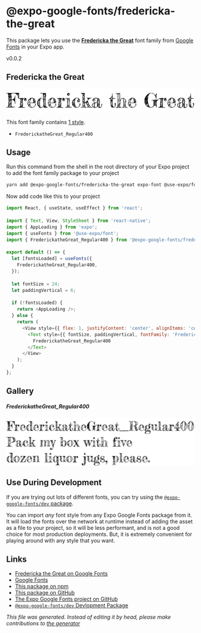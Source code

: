 # @expo-google-fonts/fredericka-the-great

This package lets you use the [**Fredericka the Great**](https://fonts.google.com/specimen/Fredericka+the+Great) font family from [Google Fonts](https://fonts.google.com/) in your Expo app.

v0.0.2

## Fredericka the Great

![Fredericka the Great](./font-family.png)

This font family contains [1 style](#gallery).

- `FrederickatheGreat_Regular400`

## Usage

Run this command from the shell in the root directory of your Expo project to add the font family package to your project
```sh
yarn add @expo-google-fonts/fredericka-the-great expo-font @use-expo/font
```

Now add code like this to your project
```js
import React, { useState, useEffect } from 'react';

import { Text, View, StyleSheet } from 'react-native';
import { AppLoading } from 'expo';
import { useFonts } from '@use-expo/font';
import { FrederickatheGreat_Regular400 } from '@expo-google-fonts/fredericka-the-great';

export default () => {
  let [fontsLoaded] = useFonts({
    FrederickatheGreat_Regular400,
  });

  let fontSize = 24;
  let paddingVertical = 6;

  if (!fontsLoaded) {
    return <AppLoading />;
  } else {
    return (
      <View style={{ flex: 1, justifyContent: 'center', alignItems: 'center' }}>
        <Text style={{ fontSize, paddingVertical, fontFamily: 'FrederickatheGreat_Regular400' }}>
          FrederickatheGreat_Regular400
        </Text>
      </View>
    );
  }
};

```

## Gallery

##### FrederickatheGreat_Regular400
![FrederickatheGreat_Regular400](./532a820c85a4591fdb49ad776bcc3950cb9e66fec68cb9263fc47c65406e575d.ttf.png)


## Use During Development

If you are trying out lots of different fonts, you can try using the [`@expo-google-fonts/dev` package](https://www.npmjs.com/package/@expo-google-fonts/dev).

You can import *any* font style from any Expo Google Fonts package from it. It will load the fonts
over the network at runtime instead of adding the asset as a file to your project, so it will be 
less performant, and is not a good choice for most production deployments. But, it is extremely convenient
for playing around with any style that you want.

## Links

- [Fredericka the Great on Google Fonts](https://fonts.google.com/specimen/Fredericka+the+Great)
- [Google Fonts](https://fonts.google.com/)
- [This package on npm](https://www.npmjs.com/package/@expo-google-fonts/fredericka-the-great)
- [This package on GitHub](https://github.com/expo/google-fonts/tree/master/font-packages/fredericka-the-great)
- [The Expo Google Fonts project on GitHub](https://github.com/expo/google-fonts)
- [`@expo-google-fonts/dev` Devlopment Package](https://github.com/expo/google-fonts/tree/master/font-packages/dev)


*This file was generated. Instead of editing it by head, please make contributions to [the generator](https://github.com/expo/google-fonts/tree/master/packages/generator)*
